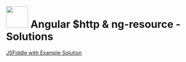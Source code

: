 # <img src="https://cloud.githubusercontent.com/assets/7833470/10899314/63829980-8188-11e5-8cdd-4ded5bcb6e36.png" height="60"> Angular $http & ng-resource - Solutions

<a href="https://jsfiddle.net/eerwitt/g2evhydo/" target="_blank">JSFiddle with Example Solution</a>
